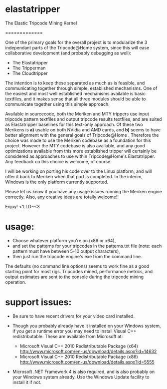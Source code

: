 elastatripper
=============
The Elastic Tripcode Mining Kernel

=============

One of the primary goals for the overall project is to modularize the 3 independant parts of the Tripcode@Home system, since this will ease collaborative development (and probably debugging as well):
* The Elastatripper
* The Tripperman
* The Cloudtripper

The intention is to keep these separated as much as is feasible, and communicating together through simple, established mechanisms. One of the easiest and most well established mechanisms available is basic textfiles, and it makes sense that all three modules should be able to communicate together using this simple approach.

Available in sourcecode, both the Meriken and MTY trippers use input tripcode pattern textfiles and output tripcode results textfiles, and are suited as Elastatripper baselines for this text-only approach. Of these two Merikens is **a)** usable on both NVidia and AMD cards, and **b)** seems to have better alignment with the general goals of Tripcode@Home . Therefore the choice was made to use the Meriken codebase as a foundation for this project. However the MTY codebase is also available, and any good optimizations available from this more established tripper will certainly be considered as approaches to use within Tripcode@Home's Elastatripper. Any feedback on this choice is welcome, of course.

I will be working on porting his code over to the Linux platform, and will offer it back to Meriken when that port is completed. In the interim, Windows is the only platform currently supported.


Please let us know if you have any usage issues running the Meriken engine correctly. Also, any creative ideas are totally welcome!!


Enjoy! <'LLD~<3

usage:
=============
* Choose whatever platform you're on (x86 or x64), 
* and set the patterns for your tripcodes in the patterns.txt file (note: each pattern must have between 5-10 output characters),
* then just run the tripcode engine's exe from the command line. 

The defaults (no command line options) seems to work fine as a good starting point for most rigs. Tripcodes mined, performance metrics, and output estimates are sent to the console during the tripcode mining operation.

support issues:
=============

* Be sure to have recent drivers for your video card installed.

* Though you probably already have it installed on your Windows system, if you get a runtime error you may need to install Visual C++ redistributable. These are available from Microsoft at:

  * Microsoft Visual C++ 2010 Redistributable Package (x64) 
  http://www.microsoft.com/en-us/download/details.aspx?id=14632
  * Microsoft Visual C++ 2010 Redistributable Package (x86)
  http://www.microsoft.com/en-us/download/details.aspx?id=5555

* Microsoft .NET Framework 4 is also required, and is also probably on your Windows system already. Use the Windows Update facility to install it if not.

